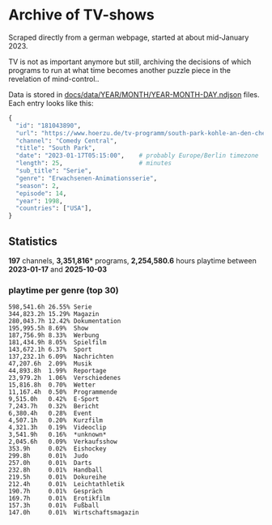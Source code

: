 # Archive of TV-shows

Scraped directly from a german webpage, started at about mid-January 2023.

TV is not as important anymore but still, archiving the decisions of which programs to run at what time
becomes another puzzle piece in the revelation of mind-control.. 

Data is stored in [docs/data/YEAR/MONTH/YEAR-MONTH-DAY.ndjson](docs/data/) files. 
Each entry looks like this:

```python
{
  "id": "181043890", 
  "url": "https://www.hoerzu.de/tv-programm/south-park-kohle-an-den-chefkoch/bid_181043890/", 
  "channel": "Comedy Central", 
  "title": "South Park", 
  "date": "2023-01-17T05:15:00",    # probably Europe/Berlin timezone 
  "length": 25,                     # minutes 
  "sub_title": "Serie", 
  "genre": "Erwachsenen-Animationsserie", 
  "season": 2, 
  "episode": 14, 
  "year": 1998, 
  "countries": ["USA"],
}
```

## Statistics

**197** channels, **3,351,816*** programs, **2,254,580.6** hours playtime between **2023-01-17** and **2025-10-03**


### playtime per genre (top 30)

    598,541.6h 26.55% Serie
    344,823.2h 15.29% Magazin
    280,043.7h 12.42% Dokumentation
    195,995.5h 8.69%  Show
    187,756.9h 8.33%  Werbung
    181,434.9h 8.05%  Spielfilm
    143,672.1h 6.37%  Sport
    137,232.1h 6.09%  Nachrichten
    47,207.6h  2.09%  Musik
    44,893.8h  1.99%  Reportage
    23,979.2h  1.06%  Verschiedenes
    15,816.8h  0.70%  Wetter
    11,167.4h  0.50%  Programmende
    9,515.0h   0.42%  E-Sport
    7,243.7h   0.32%  Bericht
    6,380.4h   0.28%  Event
    4,507.1h   0.20%  Kurzfilm
    4,321.3h   0.19%  Videoclip
    3,541.9h   0.16%  *unknown*
    2,045.6h   0.09%  Verkaufsshow
    353.9h     0.02%  Eishockey
    299.8h     0.01%  Judo
    257.0h     0.01%  Darts
    232.8h     0.01%  Handball
    219.5h     0.01%  Dokureihe
    212.4h     0.01%  Leichtathletik
    190.7h     0.01%  Gespräch
    169.7h     0.01%  Erotikfilm
    157.3h     0.01%  Fußball
    147.0h     0.01%  Wirtschaftsmagazin
